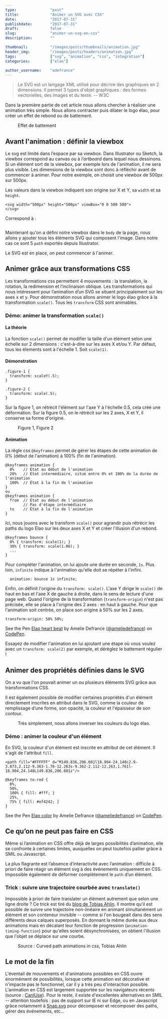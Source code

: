 ```yaml
---
type:               "post"
title:              "Animer un SVG avec CSS"
date:               "2017-07-31"
publishdate:        "2017-07-31"
draft:              false
slug:               "animer-un-svg-en-css"
description:        ""

thumbnail:          "/images/posts/thumbnails/animation.jpg"
header_img:         "/images/posts/headers/animation.jpg"
tags:               ["svg", "animation", "css", "integration"]
categories:         ["elao"]

author_username:    "adefrance"
---
```


> Le SVG est un langage XML utilisé pour décrire des graphiques en 2 dimensions. Il permet 3 types d'objet graphiques : des formes vectorielles, des images et du texte.  -- W3C

Dans la première partie de cet article nous allons chercher à réaliser une animation très simple. Nous allons contracter puis dilater le logo élao, pour créer un effet de rebond ou de battement.

<figure class="text-center">
    <img src="/images/posts/2017/svg/bounce.gif" alt="">
    <figcaption>Effet de battement</figcaption>
</figure>

## Avant l'animation : définir la viewbox

Le svg est limité dans l’espace par sa viewbox. Dans Illustrator ou Sketch, la viewbox correspond au canvas ou à _l’artboard_ dans lequel nous dessinons. Si un élément sort de la viewbox, par exemple lors de l'animation, il ne sera plus visible. Les dimensions de la viewbox sont donc à réfléchir avant de commencer à animer. Pour notre exemple, on choisit une viewbox de 500px sur 500px.

Les valeurs dans la viewbox indiquent son origine sur X et Y, sa `width` et sa `height`.

```
<svg width="500px" height="500px" viewBox="0 0 500 500">
</svg>
```

Correspond à :

<figure class="text-center">
    <img src="/images/posts/2017/svg/viewbox.svg" alt="">
</figure>

Maintenant qu'on a défini notre viewbox dans le `body` de la page, nous allons y ajouter tous les éléments SVG qui composent l'image. Dans notre cas ce sont 5 `path` exportés depuis Illustrator.

Le SVG est en place, on peut commencer à l'animer.

## Animer grâce aux transformations CSS

Les transformations css permettent 4 mouvements : la translation, la rotation, la redimension et l’inclinaison oblique. Les transformations qui nous intéressent pour l’animation d’un SVG se situent principalement sur les axes x et y. Pour démonstration nous allons animer le logo élao grâce à la transformation `scale()`. Tous les `transform` CSS sont animables.

### Démo: animer la transformation `scale()`
#### La théorie
La fonction `scale()` permet de modifier la taille d'un élément selon une échelle sur 2 dimensions : c'est-à-dire sur les axes X et/ou Y. Par défaut, tous les élements sont à l'échelle 1. Soit `scale(1)`.

#### Démonstration
```
.figure-1 {
  transform: scaleY(.5);
}

.figure-2 {
  transform: scale(.5);
}
```

Sur la figure 1, on rétrécit l'élément sur l'axe Y à l'échelle 0.5, cela créé une déformation. Sur la figure 0.5, on le rétrécit sur les 2 axes, X et Y, il conserve sa forme d'origine.

<figure class="text-center">
    <img src="/images/posts/2017/svg/scale.svg" alt="">
    <figcaption>Figure 1, Figure 2</figcaption>
</figure>

#### Animation
La règle css `@keyframes` permet de gérer les étapes de cette animation de 0% (début de l'animation) à 100% (fin de l'animation).

```
@keyframes animation {
  0%    // État au début de l'animation
  20%   // État intermédiaire, situé entre 0% et 100% de la durée de l'animation
  100%  // État à la fin de l'animation
}
ou
@keyframes animation {
  from  // État au début de l'animation
        // Pas d'étape intermédiaire
  to    // État à la fin de l'animation
}
```

Ici, nous jouons avec le transform `scale()` pour agrandir puis rétrécir les paths du logo Elao sur les deux axes X et Y et créer l'illusion d'un rebond.
```
@keyframes bounce {
  0% { transform: scale(1); }
  30% { transform: scale(1.06); }
  ...
}
```

Pour compléter l'animation, on lui ajoute une durée en seconde, `1s`. Plus loin, `infinite` indique à l'animation qu'elle doit se répéter à l'infini.

```
  animation: bounce 1s infinite;
```

Enfin, on définit l'origine du `transform: scale()`. L'axe Y dirige le `scale()` de haut en bas et l'axe X de gauche à droite, dans le sens de lecture d'une page web. Quand l'origine de la transformation (`transform-origin`) n'est pas précisée, elle se place à l'origine des 2 axes : en haut à gauche. Pour que l'animation soit centrée, on place son origine à 50% sur les 2 axes.

```
transform-origin: 50% 50%;
```
<p data-height="345" data-theme-id="0" data-slug-hash="PKNZvq" data-default-tab="css,result" data-user="ameliedefrance" data-embed-version="2" data-pen-title="Elao heart beat" class="codepen">See the Pen <a href="https://codepen.io/ameliedefrance/pen/PKNZvq/">Elao heart beat</a> by Amelie Defrance (<a href="https://codepen.io/ameliedefrance">@ameliedefrance</a>) on <a href="https://codepen.io">CodePen</a>.</p>
<script async src="https://production-assets.codepen.io/assets/embed/ei.js"></script>

Essayez de modifier l'animation en lui ajoutant une étape où vous voulez avec un `transform: scale(2)` par exemple, et dérèglez le battement régulier !

## Animer des propriétés définies dans le SVG

On a vu que l'on pouvait animer un ou plusieurs éléments SVG grâce aux transformations CSS.

Il est également possible de modifier certaines propriétés d'un élément directement inscrites en attribut dans le SVG, comme la couleur de remplissage d’une forme, son opacité, la couleur et l'épaisseur de son contour.

<figure class="text-center">
    <img src="/images/posts/2017/svg/color.gif" alt="">
    <figcaption>Très simplement, nous allons inverser les couleurs du logo élao.</figcaption>
</figure>

### Démo : animer la couleur d'un élément
En SVG, la couleur d'un élément est inscrite en attribut de cet élément. Il s'agit de l'attribut `fill`.

```
<path fill="#FFFFFF" d="M149.836,206.601l18.904-24.148c2.9-3.873,2.112-9.363-1.76-12.263s-9.362-2.112-12.263,1.761l-18.904,24.148L149.836,206.601z"/>
```

```
@keyframes to-red {
  0%,
  50%,
  100% { fill: #fff; }
  25%,
  75% { fill: #ef4242; }
}
```

<p data-height="345" data-theme-id="0" data-slug-hash="NvNWxB" data-default-tab="css,result" data-user="ameliedefrance" data-embed-version="2" data-pen-title="Elao color" class="codepen">See the Pen <a href="https://codepen.io/ameliedefrance/pen/NvNWxB/">Elao color</a> by Amelie Defrance (<a href="https://codepen.io/ameliedefrance">@ameliedefrance</a>) on <a href="https://codepen.io">CodePen</a>.</p>
<script async src="https://production-assets.codepen.io/assets/embed/ei.js"></script>

## Ce qu’on ne peut pas faire en CSS

Même si l’animation en CSS offre déjà de larges possibilités d’animation, elle se confronte à certaines limites, auxquelles on peut toutefois pallier grâce à SMIL ou Javascript.

La plus flagrante est l’absence d’interactivité avec l’animation : difficile à priori de faire réagir un élément svg à des événements uniquement en CSS. Impossible également de déformer complètement le `path` d’un élément.

### Trick : suivre une trajectoire courbée avec `translate()`

Impossible à priori de faire translater un élément autrement que selon une ligne droite ?
Ce trick est tiré du [blog de Tobias Ahlin](http://tobiasahlin.com/blog/curved-path-animations-in-css/). Il montre qu'il est possible de suivre une trajectoire non-linéaire en animant simultanément un élément et son conteneur invisible -- comme si l'on bougeait dans des sens différents deux calques superposés. En donnant la même durée aux deux animations mais en décalant leur fonction de progression (`animation-timing-function`) pour qu'elles soient désynchronisées, on obtient l'illusion que l'objet se déplace sur une courbe.

<figure class="text-center">
    <img src="/images/posts/2017/svg/curve.gif" alt="">
    <figcaption>Source : Curved path animations in css, Tobias Ahlin</figcaption>
</figure>

## Le mot de la fin

L'éventail de mouvements et d'animations possibles en CSS ouvre énormément de possibilités, lorsque cette animation est décorative et n'impacte pas le fonctionnel, car il y a très peu d'interaction possible. L'animation en CSS est largement supportée sur les navigateurs récents (source : [CanIUse](https://caniuse.com/#search=svg)). Pour le reste, il existe d'excellentes alternatives en SMIL -- attention toutefois : pas de support sur IE ni sur Edge, ou en Javascript grâce notamment à [Snap.svg](http://snapsvg.io/) pour décomposer et recomposer des paths, gérer des événements, etc...
